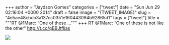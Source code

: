 
+++
author = "Jaydson Gomes"
categories = ["tweet"]
date = "Sun Jun 29 02:16:04 +0000 2014"
draft = false
image = "{TWEET_IMAGE}"
slug = "4e5ae48cbcb3a137cc0351e160443094b92865d1"
tags = ["tweet"]
title = """RT @1Marc: “One of these ..."""
+++
RT @1Marc: “One of these is not like the other“ http://t.co/qBBJtfIjas

![](/images/tweet-media/483071370503684097-BrQ0H54CEAETVI0.png)